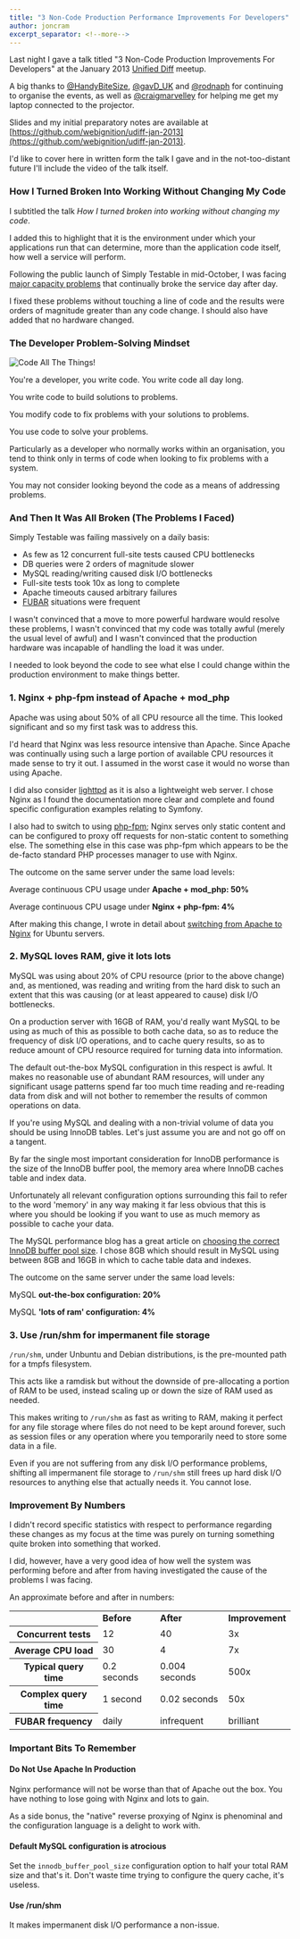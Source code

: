 ```yaml
---
title: "3 Non-Code Production Performance Improvements For Developers"
author: joncram
excerpt_separator: <!--more-->
---
```


Last night I gave a talk titled "3 Non-Code Production Improvements For Developers"
at the January 2013 [Unified Diff](http://unifieddiff.co.uk/) meetup.

A big thanks to [@HandyBiteSize](https://twitter.com/HandyBiteSize),
[@gavD_UK](https://twitter.com/gavD_UK) and [@rodnaph](https://twitter.com/rodnaph)
for continuing to organise the events, as well as [@craigmarvelley](https://twitter.com/craigmarvelley) 
for helping me get my laptop connected to the projector.

Slides and my initial preparatory notes are available at 
[https://github.com/webignition/udiff-jan-2013](https://github.com/webignition/udiff-jan-2013).

<!--more-->

I'd like to cover here in written form the talk I gave and in the not-too-distant future I'll include the
video of the talk itself.

### How I Turned Broken Into Working Without Changing My Code

I subtitled the talk *How I turned broken into working without changing my code*.

I added this to highlight that it is the environment under
which your applications run that can determine, more than the application
code itself, how well a service will perform.

Following the public launch of Simply Testable in mid-October, I was
facing [major capacity problems](/post-launch-post-mortem/) that continually broke the service day after day.

I fixed these problems without touching a line of code and the results were
orders of magnitude greater than any code change. I should also have added
that no hardware changed.

### The Developer Problem-Solving Mindset

![Code All The Things!](https://memegenerator.net/img/instances/82052159/code-all-the-things.jpg)

You're a developer, you write code. You write code all day long.

You write code to build solutions to problems.

You modify code to fix problems with your solutions to problems.

You use code to solve your problems.

Particularly as a developer who normally works within an organisation,
you tend to think only in terms of code when looking to fix problems
with a system.

You may not consider looking beyond the code as a means of addressing
problems.

### And Then It Was All Broken (The Problems I Faced)

Simply Testable was failing massively on a daily basis:

- As few as 12 concurrent full-site tests caused CPU bottlenecks
- DB queries were 2 orders of magnitude slower
- MySQL reading/writing caused disk I/O bottlenecks
- Full-site tests took 10x as long to complete
- Apache timeouts caused arbitrary failures
- [FUBAR](https://en.wikipedia.org/wiki/List_of_military_slang_terms#FUBAR) situations were frequent

I wasn't convinced that a move to more powerful hardware would resolve
these problems, I wasn't convinced that my code was totally awful (merely
the usual level of awful) and I wasn't convinced that the production hardware
was incapable of handling the load it was under.

I needed to look beyond the code to see what else I could change within
the production environment to make things better.

### 1. Nginx + php-fpm instead of Apache + mod_php

Apache was using about 50% of all CPU resource all the time. This looked
significant and so my first task was to address this.

I'd heard that Nginx was less resource intensive than Apache. Since Apache
was continually using such a large portion of available CPU resources it
made sense to try it out. I assumed in the worst case it would no worse
than using Apache.

I did also consider [lighttpd](http://www.lighttpd.net/) as it
is also a lightweight web server. I chose Nginx as I found the documentation
more clear and complete and found specific configuration examples relating
to Symfony.

I also had to switch to using [php-fpm](http://php-fpm.org/);
Nginx serves only static content and can be configured to proxy off requests
for non-static content to something else. The something else in this case
was php-fpm which appears to be the de-facto standard PHP processes manager
to use with Nginx.

The outcome on the same server under the same load levels:

Average continuous CPU usage under **Apache + mod_php: 50%**

Average continuous CPU usage under **Nginx + php-fpm: 4%**

After making this change, I wrote in detail about [switching from Apache to Nginx](/switching-from-apache-to-nginx)
for Ubuntu servers.

### 2. MySQL loves RAM, give it lots lots

MySQL was using about 20% of CPU resource (prior to the above change)
and, as mentioned, was reading and writing from the hard disk to such
an extent that this was causing (or at least appeared to cause) disk I/O
bottlenecks.

On a production server with 16GB of RAM, you'd really want MySQL to be
using as much of this as possible to both cache data, so as to reduce
the frequency of disk I/O operations, and to cache query results, so as to
reduce amount of CPU resource required for turning data into information.

The default out-the-box MySQL configuration in this respect is awful.
It makes no reasonable use of abundant RAM resources, will under any
significant usage patterns spend far too much time reading and
re-reading data from disk and will not bother to remember the results
of common operations on data.

If you're using MySQL and dealing with a non-trivial volume of data you
should be using InnoDB tables. Let's just assume you are and not go off on
a tangent.

By far the single most important consideration for InnoDB performance is
the size of the InnoDB buffer pool, the memory area where InnoDB caches
table and index data.

Unfortunately all relevant configuration options surrounding this fail to
refer to the word 'memory' in any way making it far less obvious that this
is where you should be looking if you want to use as much memory as possible
to cache your data.

The MySQL performance blog has a great article on
[choosing the correct InnoDB buffer pool size](http://www.mysqlperformanceblog.com/2007/11/03/choosing-innodb_buffer_pool_size/).
I chose 8GB which should result in MySQL using between 8GB and 16GB in which
to cache table data and indexes.

The outcome on the same server under the same load levels:

MySQL **out-the-box configuration: 20%**

MySQL **'lots of ram' configuration: 4%**

### 3. Use /run/shm for impermanent file storage

`/run/shm`, under Unbuntu and Debian distributions, is the pre-mounted
path for a tmpfs filesystem.

This acts like a ramdisk but without the downside of pre-allocating a
portion of RAM to be used, instead scaling up or down the size of RAM used
as needed.

This makes writing to `/run/shm` as fast as writing to RAM, making it perfect
for any file storage where files do not need to be kept around forever,
such as session files or any operation where you temporarily need to store
some data in a file.

Even if you are not suffering from any disk I/O performance problems,
shifting all impermanent file storage to `/run/shm` still frees up hard
disk I/O resources to anything else that actually needs it. You cannot lose.

### Improvement By Numbers

I didn't record specific statistics with respect to performance regarding
these changes as my focus at the time was purely on turning something
quite broken into something that worked.

I did, however, have a very good idea of how well the system was performing
before and after from having investigated the cause of the problems I was
facing.

An approximate before and after in numbers:

<table class="table table-striped">
    <tr>
        <td>
            <!-- This cell intentionally left blank. Please move on, nothing to see here. -->
        </td>
        <td><strong>Before</strong></td>
        <td><strong>After</strong></td>
        <td><strong>Improvement</strong></td>
    </tr>
    <tr>
        <th>Concurrent tests</th>
        <td>12</td>
        <td>40</td>
        <td>3x</td>
    </tr>
    <tr>
        <th>Average CPU load</th>
        <td>30</td>
        <td>4</td>
        <td>7x</td>
    </tr>
    <tr>
        <th>Typical query time</th>
        <td>0.2 seconds</td>
        <td>0.004 seconds</td>
        <td>500x</td>
    </tr>
    <tr>
        <th>Complex query time</th>
        <td>1 second</td>
        <td>0.02 seconds</td>
        <td>50x</td>
    </tr>
    <tr>
        <th>FUBAR frequency</th>
        <td>daily</td>
        <td>infrequent</td>
        <td>brilliant</td>
    </tr>
</table>

### Important Bits To Remember

#### Do Not Use Apache In Production

Nginx performance will not be worse than that of Apache out the box. You
have nothing to lose going with Nginx and lots to gain.

As a side bonus, the "native" reverse proxying of Nginx is phenominal
and the configuration language is a delight to work with.

#### Default MySQL configuration is atrocious

Set the `innodb_buffer_pool_size` configuration option to half your total RAM
size and that's it. Don't waste time trying to configure the query cache,
it's useless.

#### Use /run/shm

It makes impermanent disk I/O performance a non-issue.
